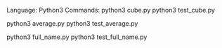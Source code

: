 Language: Python3
Commands:
python3 cube.py
python3 test_cube.py

python3 average.py
python3 test_average.py

python3 full_name.py
python3 test_full_name.py